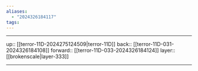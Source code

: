 ```yaml
---
aliases:
  - "2024326184117"
tags:
---
```




***

up:: [[terror-11D-2024275124509|terror-11D]]
back:: [[terror-11D-031-2024326184108]]
forward:: [[terror-11D-033-2024326184124]]
layer:: [[brokenscale|layer-333]]

***
